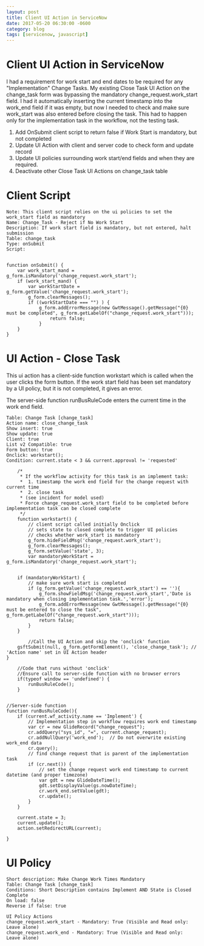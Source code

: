 ```yaml
---
layout: post
title: Client UI Action in ServiceNow
date: 2017-05-20 06:30:00 -0600
category: blog
tags: [servicenow, javascript]
---
```




# Client UI Action in ServiceNow

I had a requirement for work start and end dates to be required for any "Implementation"
Change Tasks.  My existing Close Task UI Action on the change_task form was bypassing
the mandatory change_request.work_start field.
I had it automatically inserting the current timestamp into the work_end field if it was empty,
but now I needed to check and make sure work_start was also entered before closing the task.
This had to happen only for the implementation task in the workflow, not the testing task.


1. Add OnSubmit client script to return false if Work Start is mandatory, but not completed
2. Update UI Action with client and server code to check form and update record
3. Update UI policies surrounding work start/end fields and when they are required.
4. Deactivate other Close Task UI Actions on change_task table

# Client Script

	Note: This client script relies on the ui policies to set the work_start field as mandatory
	Name: Change_Task - Reject if No Work Start
	Description: If work start field is mandatory, but not entered, halt submission
	Table: change_task
	Type: onSubmit
	Script:


    function onSubmit() {
	    var work_start_mand = g_form.isMandatory('change_request.work_start');	
	    if (work_start_mand) {
	    	var workStartDate = g_form.getValue('change_request.work_start');
	    	g_form.clearMessages();
	    	if ((workStartDate === "") ) {
	    		g_form.addErrorMessage(new GwtMessage().getMessage("{0} must be completed", g_form.getLabelOf("change_request.work_start")));
	    			return false;
	    		}
	    }
    }

	


# UI Action - Close Task 

This ui action has a client-side function workstart which is called when the user clicks the form button.
If the work start field has been set mandatory by a UI policy, but it is not completed, it gives an error.

The server-side function runBusRuleCode enters the current time in the work end field.

	Table: Change Task [change_task]
	Action name: close_change_task
	Show insert: true
	Show update: true
	Client: true
	List v2 Compatible: true
	Form button: true
	Onclick: workstart();
	Condition: current.state < 3 && current.approval != 'requested'
	
	    /*
	     * If the workflow activity for this task is an implement task:
	     *  1. timestamp the work end field for the change request with current time
	     *  2. close task
	     * (see incident for model used)
	     * Force change_request.work_start field to be completed before implementation task can be closed complete
	     */
	    function workstart() {
	    	// client script called initially Onclick
	    	// sets state to closed complete to trigger UI policies
	    	// checks whether work_start is mandatory
	    	g_form.hideFieldMsg('change_request.work_start');
	    	g_form.clearMessages();
	    	g_form.setValue('state', 3);
	    	var mandatoryWorkStart = g_form.isMandatory('change_request.work_start');
		
	
		if (mandatoryWorkStart) {
			// make sure work start is completed
			if (g_form.getValue('change_request.work_start') == ''){			
				g_form.showFieldMsg('change_request.work_start','Date is mandatory when closing implementation task.','error');
				g_form.addErrorMessage(new GwtMessage().getMessage("{0} must be entered to close the task", g_form.getLabelOf("change_request.work_start")));		
				return false;
			}					
		}
	
			//Call the UI Action and skip the 'onclick' function
		gsftSubmit(null, g_form.getFormElement(), 'close_change_task'); // 'Action name' set in UI Action header
	}
	
		//Code that runs without 'onclick'
		//Ensure call to server-side function with no browser errors
		if(typeof window == 'undefined') {		
			runBusRuleCode();
		}
	
		
	//Server-side function
	function runBusRuleCode(){		
		if (current.wf_activity.name == 'Implement') {		
			// Implementation step in workflow requires work end timestamp
			var cr = new GlideRecord("change_request");
			cr.addQuery("sys_id", "=", current.change_request);
			cr.addNullQuery('work_end');  // Do not overwrite existing work_end data
			cr.query();
			// find change request that is parent of the implementation task
			if (cr.next()) {
				// set the change request work end timestamp to current datetime (and proper timezone)
				var gdt = new GlideDateTime();
				gdt.setDisplayValue(gs.nowDateTime);
				cr.work_end.setValue(gdt);			
				cr.update();
			}
		}
			 
		current.state = 3;
		current.update();	
	    action.setRedirectURL(current);
		
	}
	

# UI Policy

	Short description: Make Change Work Times Mandatory
	Table: Change Task [change_task]
	Conditions: Short Description contains Implement AND State is Closed Complete
	On load: false
	Reverse if false: true
	
	UI Policy Actions
	change_request.work_start - Mandatory: True (Visible and Read only: Leave alone)
	change_request.work_end - Mandatory: True (Visible and Read only: Leave alone)
	
	
